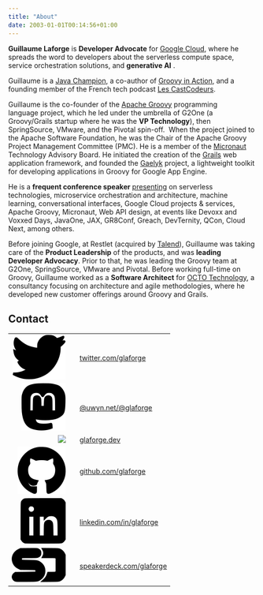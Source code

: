 ```yaml
---
title: "About"
date: 2003-01-01T00:14:56+01:00
---
```


**Guillaume Laforge** is **Developer Advocate** for [Google Cloud](https://cloud.google.com/),
where he spreads the word to developers about the serverless compute space, service orchestration solutions, and **generative AI** .

Guillaume is a [Java Champion](https://javachampions.org/),
a co-author of [Groovy in Action](https://www.manning.com/books/groovy-in-action-second-edition),
and a founding member of the French tech podcast [Les CastCodeurs](http://lescastcodeurs.com/).

Guillaume is the co-founder of the [Apache Groovy](http://groovy.codehaus.org/) programming language project,
which he led under the umbrella of G2One (a Groovy/Grails startup where he was the **VP Technology**), then SpringSource, VMware, and the Pivotal spin-off. 
When the project joined to the Apache Software Foundation, he was the Chair of the Apache Groovy Project Management Committee (PMC).
He is a member of the [Micronaut](http://micronaut.io/) Technology Advisory Board.
He initiated the creation of the [Grails](http://grails.org/) web application framework,
and founded the [Gaelyk](http://gaelyk.appspot.com/) project, a lightweight toolkit for developing applications in Groovy for Google App Engine.

He is a **frequent conference speaker** [presenting](/talks) on serverless technologies, microservice orchestration and architecture,
machine learning, conversational interfaces, Google Cloud projects & services, Apache Groovy, Micronaut, Web API design,
at events like Devoxx and Voxxed Days, JavaOne, JAX, GR8Conf, Greach, DevTernity, QCon, Cloud Next, among others.

Before joining Google, at Restlet (acquired by [Talend](https://www.talend.com/)),
Guillaume was taking care of the **Product Leadership** of the products, and was **leading Developer Advocacy**.
Prior to that, he was leading the Groovy team at G2One, SpringSource, VMware and Pivotal.
Before working full-time on Groovy, Guillaume worked as a **Software Architect** for [OCTO Technology](http://www.octo.com/),
a consultancy focusing on architecture and agile methodologies, where he developed new customer offerings around Groovy and Grails.

## Contact

|                                       |     |                                                                       |
| ------------------------------------: | --- | --------------------------------------------------------------------- |
|     ![](/img/icons/twitter-black.svg) |     | [twitter.com/glaforge](https://twitter.com/glaforge)                  |
|    ![](/img/icons/mastodon-black.svg) |     | [@uwyn.net/@glaforge](https://uwyn.net/@glaforge)                     |
|     ![](/img/icons/bluesky-black.svg) |     | [glaforge.dev](https://bsky.app/profile/glaforge.dev) |
|      ![](/img/icons/github-black.svg) |     | [github.com/glaforge](https://github.com/glaforge)                    |
|    ![](/img/icons/linkedin-black.svg) |     | [linkedin.com/in/glaforge](https://www.linkedin.com/in/glaforge)      |
| ![](/img/icons/speakerdeck-black.svg) |     | [speakerdeck.com/glaforge](https://speakerdeck.com/glaforge)          |
